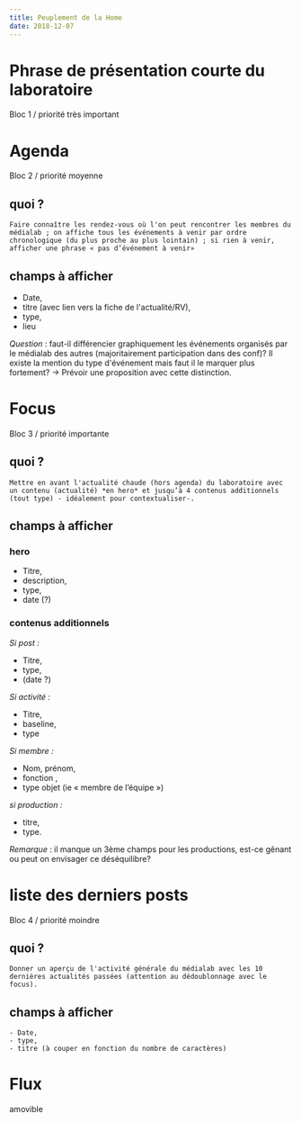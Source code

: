 ```yaml
---
title: Peuplement de la Home
date: 2018-12-07
---
```


# Phrase de présentation courte du laboratoire
Bloc 1 / priorité très important

# Agenda
Bloc 2 / priorité moyenne

## quoi ?
	Faire connaître les rendez-vous où l'on peut rencontrer les membres du médialab ; on affiche tous les événements à venir par ordre chronologique (du plus proche au plus lointain) ; si rien à venir, afficher une phrase « pas d’événement à venir»
## champs à afficher
- Date,
- titre (avec lien vers la fiche de l'actualité/RV),
- type,
- lieu

_Question_ : faut-il différencier graphiquement les événements organisés par le médialab des autres (majoritairement participation dans des conf)? Il existe la mention du type d'événement mais faut il le marquer plus fortement?
-> Prévoir une proposition avec cette distinction.


# Focus
Bloc 3 / priorité importante

## quoi ?
	Mettre en avant l'actualité chaude (hors agenda) du laboratoire avec un contenu (actualité) *en hero* et jusqu’à 4 contenus additionnels (tout type) - idéalement pour contextualiser-.

## champs à afficher
### hero
- Titre,
- description,
- type,
- date (?)

### contenus additionnels
*Si post :*

- Titre,
- type,
- (date ?)

*Si activité :*

- Titre,
- baseline,
- type

*Si membre :*

- Nom, prénom,
- fonction ,
- type objet (ie « membre de l’équipe »)

*si production :*

- titre,
- type.

_Remarque_ : il manque un 3ème champs pour les productions, est-ce gênant ou peut on envisager ce déséquilibre?

# liste des derniers posts
Bloc 4 / priorité moindre

## quoi ?
	Donner un aperçu de l'activité générale du médialab avec les 10 dernières actualités passées (attention au dédoublonnage avec le focus).

## champs à afficher

	- Date,
	- type,
	- titre (à couper en fonction du nombre de caractères)


# Flux
amovible

